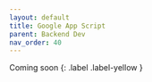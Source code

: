 ```yaml
---
layout: default
title: Google App Script
parent: Backend Dev
nav_order: 40
---
```


Coming soon
{: .label .label-yellow }